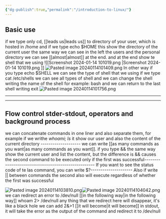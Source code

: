 ```yaml
---
{"dg-publish":true,"permalink":"/introduction-to-linux/"}
---
```


## Basic use
 
if we type only cd, [[leads us\|leads us]] to directory of your user, which is hosted in /home
and if we type echo $HOME this show the directory of the current user the same way 
we can see in the left the users and the personal directory we can see [[almost\|almost]] at the end.
and at the end show te shell that we using 
![[Screenshot 2024-01-14 101019.png \|Screenshot 2024-01-14 101019.png ]]
![Pasted image 20240114101409.png](/img/user/Pasted%20image%2020240114101409.png)
In other way if you type echo $SHELL we can see the type of shell that we using 
if we type cat /etc/shells we can see all types of shell and we can change the shell writing the name of the shell for example: bash 
and we can return to the last shell writing exit 
![Pasted image 20240114101756.png](/img/user/Pasted%20image%2020240114101756.png)

---
---

## Flow control stder-stdout, operators and background process 

we can concatenate commands in one liner and also separate them, for example if we writhe 
*whoami; ls* it show our user and also the content of the current directory --------------------
we can write [[as many commands as you want\|as many commands as you want]]. if you type && the same way show the current user and list the content, but the difference is  && causes the second command to be executed only if the first was successful-----------------------------------------------------
If you want to see the status code of te las command, you can write $?---------------------
Also if write || between commands the second also will execute regardless of whether the first was successful 

![Pasted image 20240114103810.png](/img/user/Pasted%20image%2020240114103810.png)![Pasted image 20240114104042.png](/img/user/Pasted%20image%2020240114104042.png)
											we  can redirect an error to /dev/null [[in the following way\|in the following way]]  whoam 2> /dev/null any thing that we redirect here will disappear, it's like a black hole  we can add 2&>1  [[it will become\|it will become]] in stdout, it will take the error as the output of the command and redirect it to /dev/null

 

